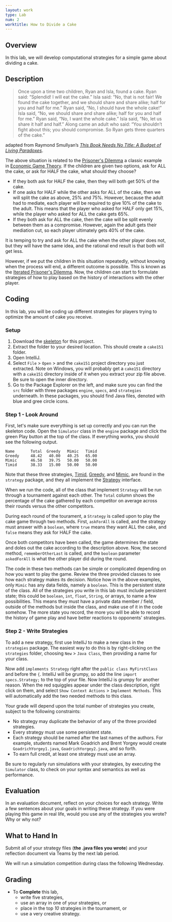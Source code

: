 ```yaml
---
layout: work
type: Lab
num: 2
worktitle: How to Divide a Cake
---
```


## Overview

In this lab, we will develop computational strategies for a simple game
about dividing a cake.

## Description

> Once upon a time two children, Ryan and Isla, found a cake. Ryan said: “Splendid! I will eat the cake.” Isla said: “No, that is not fair! We found the cake together, and we should share and share alike; half for you and half for me.” Ryan said, “No, I should have the whole cake!” Isla said, “No, we should share and share alike; half for you and half for me.” Ryan said, “No, I want the whole cake.” Isla said, “No, let us share it half and half.” Along came an adult who said: “You shouldn’t fight about this; you should compromise. So Ryan gets three quarters of the cake.”

adapted from Raymond Smullyan’s *[This Book Needs No Title: A Budget of Living Paradoxes](https://www.amazon.com/This-Book-Needs-Title-Touchstone/dp/0671628313/)*.

The above situation is related to the [Prisoner's
Dilemma](https://en.wikipedia.org/wiki/Prisoner's_dilemma) a classic
example in [Economic Game
Theory](https://en.wikipedia.org/wiki/Game_theory). If the children
are given two options, ask for ALL the cake, or ask for HALF the cake, what
should they choose?

-   If they both ask for HALF the cake, then they will both get 50% of the cake.
-   If one asks for HALF while the other asks for ALL of the cake, then
we will split the cake as above, 25% and 75%. However, because the adult had to mediate, each player will be required to give 10% of the cake to the adult. This means that the player who asked for HALF only get 15%, while the player who asked for ALL the cake gets 65%.
-   If they both ask for ALL the cake, then the cake will be split evenly between them as a compromise. However, again the adult gets their mediation cut, so each player ultimately gets 40% of the cake.

It is temping to try and ask for ALL the cake when the other player does not, but they will have the same idea, and the rational end result is that both
will get less.

However, if we put the children in this situation repeatedly, without
knowing when the process will end, a different outcome is possible. This
is known as the [Iterated Prisoner's
Dilemma](https://en.wikipedia.org/wiki/Prisoner's_dilemma#The_iterated_prisoner's_dilemma).
Now, the children can start to formulate strategies of how to play based on
the history of interactions with the other player.

## Coding

In this lab, you will be coding up different strategies for players trying
to optimize the amount of cake you receive.

### Setup

1.  Download the [skeleton](../code/cake151.zip) for this project.
2.  Extract the folder to your desired location. This should create a `cake151` folder.
3.  Open IntelliJ.
4.  Select `File` \> `Open` \> and the `cake151` project directory you just extracted. Note on Windows, you will probably get a `cake151` directory with a `cake151` directory inside of it when you extract your zip file above. Be sure to open the inner directory.
5.  Go to the Package Explorer on the left, and make sure you can find the `src` folder with three packages `engine`, `specs`, and `strategies` underneath. In these packages, you should find Java files, denoted with blue and gree circle icons.

### Step 1 - Look Around

First, let's make sure everything is set up correctly and you can run the skeleton code. Open the `Simulator` class in the `engine` package and click the green Play button at the top of the class. If everything works, you should see the following output.

```
Name       Total  Greedy   Mimic   Timid
Greedy     48.42   40.00   40.25   65.00
Mimic      46.58   39.75   50.00   50.00
Timid      38.33   15.00   50.00   50.00
```

Note that these three strategies, [Timid](../code/Timid.java), 
[Greedy](../code/Greedy.java), and [Mimic](../code/Mimic.java), are found in the `strategy` package, and they all implement the [Strategy](../code/Strategy.java) interface.

When we run the code, all of the class that implement `Strategy` will be run through a tournament against each other. The `Total` column shows the percentage of the cake gathered by each competitor on average across their rounds versus the other competitors.

During each round of the tourament, a `Strategy` is called upon to play the cake game through two methods. First, `askForAll` is called, and the strategy must answer with a `boolean`, where `true` means they want ALL the cake, and `false` means they ask for HALF the cake.

Once both competitors have been called, the game determines the state and doles out the cake according to the description above. Now, the second method, `rememberOtherLast` is called, and the `boolean` parameter `askedForAll` is what the other player did during the round.

The code in these two methods can be simple or complicated depending on how you want to play the game. Review the three provided classes to see how each strategy makes its decision. Notice how in the above examples, only `Mimic` has any data fields, namely a `boolean`. This is the persistent state of the class. All of the strategies you write in this lab must include persistent state; this could be `boolean`, `int`, `float`, `String`, or arrays, to name a few possibilities. This means they must have a private data member / field, outside of the methods but inside the class, and make use of it in the code somehow. The more state you record, the more you will be able to record the history of game play and have better reactions to opponents' strategies.

### Step 2 - Write Strategies

To add a new strategy, first use IntelliJ to make a new class in the `strategies` package. The easiest way to do this is by right-clicking on the `strategies` folder, choosing `New` \> `Java Class`, then providing a name for your class.

Now add `implements Strategy` right after the `public class MyFirstClass` and before the `{`. IntelliJ will be grumpy, so add the line `import specs.Strategy;` to the top of your file. Now IntelliJ is grumpy for another reason. When the red squiggles appear under the class description, right click on them, and select `Show Context Actions` \> `Implement Methods`. This will automatically add the two needed methods to this class.

Your grade will depend upon the total number of strategies you create,
subject to the following constraints:

-   No strategy may duplicate the behavior of any of the three provided
    strategies.
-   Every strategy must use some persistent state.
-   Each strategy should be named after the last names of the authors. For example,
    students named Mark Goadrich and Brent Yorgey would create `GoadrichYorgey1.java`,
    `GoadrichYorgey2.java`, and so forth.
-   To earn full credit, at least one strategy must use an array.

Be sure to regularly run simulations with your strategies, by executing the `Simulator` class, to check on your syntax and semantics as well as performance.

## Evaluation

In an evaluation document, reflect on your choices for each strategy.
Write a few sentences about your goals in writing these
strategy. If you were playing this game in real life, would you use
any of the strategies you wrote? Why or why not?

## What to Hand In

Submit all of your strategy files (**the .java files you wrote**) and your
reflection document via Teams by the next lab period.

We will run a simulation competition during class the following Wednesday.

## Grading

* To **Complete** this lab, 
    * write five strategies,
    * use an array in one of your strategies, or
    * place in the top *10* strategies in the tournament, or 
    * use a very creative strategy.
